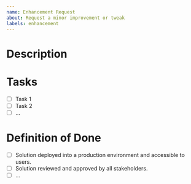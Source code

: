 ```yaml
---
name: Enhancement Request
about: Request a minor improvement or tweak
labels: enhancement
---
```


# Description

<!-- 
Brief description of the Enhancement. e.g... 
Update the description of partner x on the main homepage.
-->

# Tasks

<!--
List of any intial tasks, if applicable, that you think might need to be done to progress this issue. e.g...
- [ ] Update the description on the homepage. 
- [ ] Check and see if partner x is mentioned any where else on the site that might need updating also.
-->

- [ ] Task 1
- [ ] Task 2
- [ ] ...

# Definition of Done

<!--
Checklist of items that MUST be completed before this Enhancement can be considered complete.
-->

- [ ] Solution deployed into a production environment and accessible to users.
- [ ] Solution reviewed and approved by all stakeholders.
- [ ] ...